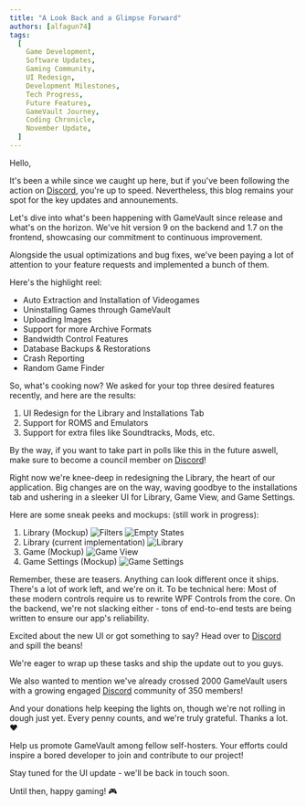 ```yaml
---
title: "A Look Back and a Glimpse Forward"
authors: [alfagun74]
tags:
  [
    Game Development,
    Software Updates,
    Gaming Community,
    UI Redesign,
    Development Milestones,
    Tech Progress,
    Future Features,
    GameVault Journey,
    Coding Chronicle,
    November Update,
  ]
---
```


Hello,

It's been a while since we caught up here, but if you've been following the action on [Discord](https://discord.gg/NEdNen2dSu), you're up to speed. Nevertheless, this blog remains your spot for the key updates and announements.<!-- truncate -->

Let's dive into what's been happening with GameVault since release and what's on the horizon. We've hit version 9 on the backend and 1.7 on the frontend, showcasing our commitment to continuous improvement.

Alongside the usual optimizations and bug fixes, we've been paying a lot of attention to your feature requests and implemented a bunch of them.

Here's the highlight reel:

- Auto Extraction and Installation of Videogames
- Uninstalling Games through GameVault
- Uploading Images
- Support for more Archive Formats
- Bandwidth Control Features
- Database Backups & Restorations
- Crash Reporting
- Random Game Finder

So, what's cooking now? We asked for your top three desired features recently, and here are the results:

1. UI Redesign for the Library and Installations Tab
2. Support for ROMS and Emulators
3. Support for extra files like Soundtracks, Mods, etc.

By the way, if you want to take part in polls like this in the future aswell, make sure to become a council member on [Discord](https://discord.gg/NEdNen2dSu)!

Right now we're knee-deep in redesigning the Library, the heart of our application. Big changes are on the way, waving goodbye to the installations tab and ushering in a sleeker UI for Library, Game View, and Game Settings.

Here are some sneak peeks and mockups: (still work in progress):

1. Library (Mockup)
   ![Filters](/img/blog/2023-11-19/filters.png)
   ![Empty States](/img/blog/2023-11-19/emptystates.png)
2. Library (current implementation)
   ![Library](/img/blog/2023-11-19/library.png)
3. Game (Mockup)
   ![Game View](/img/blog/2023-11-19/game.png)
4. Game Settings (Mockup)
   ![Game Settings](/img/blog/2023-11-19/settings.png)

Remember, these are teasers. Anything can look different once it ships. There's a lot of work left, and we're on it. To be technical here: Most of these modern controls require us to rewrite WPF Controls from the core. On the backend, we're not slacking either - tons of end-to-end tests are being written to ensure our app's reliability.

Excited about the new UI or got something to say? Head over to [Discord](https://discord.gg/NEdNen2dSu) and spill the beans!

We're eager to wrap up these tasks and ship the update out to you guys.

We also wanted to mention we've already crossed 2000 GameVault users with a growing engaged [Discord](https://discord.gg/NEdNen2dSu) community of 350 members!

And your donations help keeping the lights on, though we're not rolling in dough just yet. Every penny counts, and we're truly grateful. Thanks a lot. ❤️

Help us promote GameVault among fellow self-hosters. Your efforts could inspire a bored developer to join and contribute to our project!

Stay tuned for the UI update - we'll be back in touch soon.

Until then, happy gaming! 🎮
